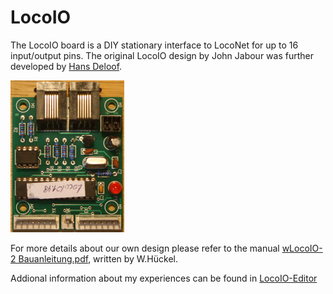 # LocoIO

The LocoIO board is a DIY stationary interface to LocoNet for up to 16 input/output pins.
The original LocoIO design by John Jabour was further developed by [Hans Deloof](https://locohdl.synology.me/).

![PCB from LocoIO topside](/Images/LocoIO.png)

For more details about our own design please refer to the manual [wLocoIO-2 Bauanleitung.pdf](https://1drv.ms/b/c/a13c984302a24415/ERVEogJDmDwggKHNBQAAAAABGX3rws76FhAw2bXBd0WxxA), written by W.Hückel.<br>

Addional information about my experiences can be found in [LocoIO-Editor](https://github.com/Kruemelbahn/LocoIO-Editor/tree/main/Documentation)
